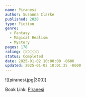 ```yaml
---
name: Piranesi
author: Susanna Clarke
published: 2020
type: Fiction
genre:
  - Fantasy
  - Magical Realism
  - Mystery
pages: 178
rating: 🌕🌕🌕🌕🌕
status: Completed
date: 2025-01-02 10:00:00 -0600
updated: 2025-01-02 10:01:35 -0600
---
```


![[piranesi.jpg|300]]

Book Link: [Piranesi](https://www.goodreads.com/book/show/50202953-piranesi)
